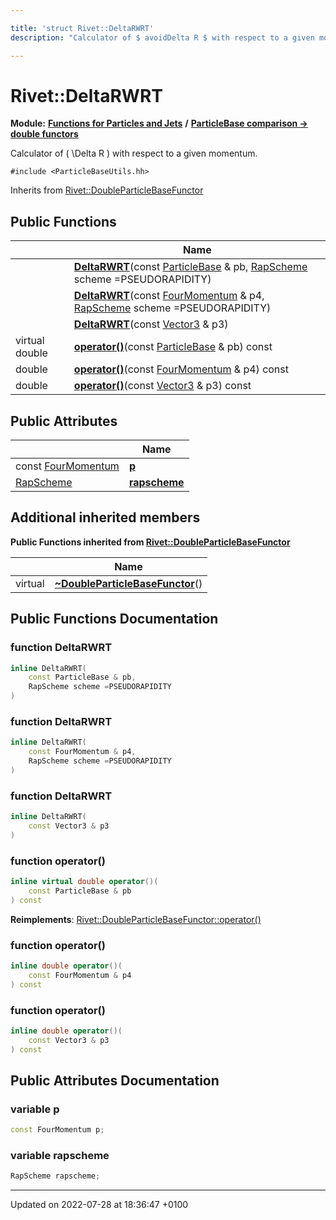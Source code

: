 ```yaml
---

title: 'struct Rivet::DeltaRWRT'
description: "Calculator of $ avoidDelta R $ with respect to a given momentum. "

---
```


# Rivet::DeltaRWRT

**Module:** **[Functions for Particles and Jets](/documentation/code/modules/group__particlebaseutils/)** **/** **[ParticleBase comparison -> double functors](/documentation/code/modules/group__particlebaseutils__pb2dbl/)**



Calculator of \( \Delta R \) with respect to a given momentum. 


`#include <ParticleBaseUtils.hh>`

Inherits from [Rivet::DoubleParticleBaseFunctor](/documentation/code/classes/structrivet_1_1doubleparticlebasefunctor/)

## Public Functions

|                | Name           |
| -------------- | -------------- |
| | **[DeltaRWRT](/documentation/code/modules/group__particlebaseutils/#function-deltarwrt)**(const <a href="/documentation/code/classes/classrivet_1_1particlebase/">ParticleBase</a> & pb, <a href="/documentation/code/namespaces/namespacerivet/#enum-rapscheme">RapScheme</a> scheme =PSEUDORAPIDITY) |
| | **[DeltaRWRT](/documentation/code/modules/group__particlebaseutils/#function-deltarwrt)**(const <a href="/documentation/code/classes/classrivet_1_1fourmomentum/">FourMomentum</a> & p4, <a href="/documentation/code/namespaces/namespacerivet/#enum-rapscheme">RapScheme</a> scheme =PSEUDORAPIDITY) |
| | **[DeltaRWRT](/documentation/code/modules/group__particlebaseutils/#function-deltarwrt)**(const <a href="/documentation/code/classes/classrivet_1_1vector3/">Vector3</a> & p3) |
| virtual double | **[operator()](/documentation/code/modules/group__particlebaseutils/#function-operator())**(const <a href="/documentation/code/classes/classrivet_1_1particlebase/">ParticleBase</a> & pb) const |
| double | **[operator()](/documentation/code/modules/group__particlebaseutils/#function-operator())**(const <a href="/documentation/code/classes/classrivet_1_1fourmomentum/">FourMomentum</a> & p4) const |
| double | **[operator()](/documentation/code/modules/group__particlebaseutils/#function-operator())**(const <a href="/documentation/code/classes/classrivet_1_1vector3/">Vector3</a> & p3) const |

## Public Attributes

|                | Name           |
| -------------- | -------------- |
| const <a href="/documentation/code/classes/classrivet_1_1fourmomentum/">FourMomentum</a> | **[p](/documentation/code/modules/group__particlebaseutils/#variable-p)**  |
| <a href="/documentation/code/namespaces/namespacerivet/#enum-rapscheme">RapScheme</a> | **[rapscheme](/documentation/code/modules/group__particlebaseutils/#variable-rapscheme)**  |

## Additional inherited members

**Public Functions inherited from [Rivet::DoubleParticleBaseFunctor](/documentation/code/classes/structrivet_1_1doubleparticlebasefunctor/)**

|                | Name           |
| -------------- | -------------- |
| virtual | **[~DoubleParticleBaseFunctor](/documentation/code/modules/group__particlebaseutils/#function-~doubleparticlebasefunctor)**() |


## Public Functions Documentation

### function DeltaRWRT

```cpp
inline DeltaRWRT(
    const ParticleBase & pb,
    RapScheme scheme =PSEUDORAPIDITY
)
```


### function DeltaRWRT

```cpp
inline DeltaRWRT(
    const FourMomentum & p4,
    RapScheme scheme =PSEUDORAPIDITY
)
```


### function DeltaRWRT

```cpp
inline DeltaRWRT(
    const Vector3 & p3
)
```


### function operator()

```cpp
inline virtual double operator()(
    const ParticleBase & pb
) const
```


**Reimplements**: [Rivet::DoubleParticleBaseFunctor::operator()](/documentation/code/modules/group__particlebaseutils/#function-operator())


### function operator()

```cpp
inline double operator()(
    const FourMomentum & p4
) const
```


### function operator()

```cpp
inline double operator()(
    const Vector3 & p3
) const
```


## Public Attributes Documentation

### variable p

```cpp
const FourMomentum p;
```


### variable rapscheme

```cpp
RapScheme rapscheme;
```


-------------------------------

Updated on 2022-07-28 at 18:36:47 +0100
